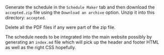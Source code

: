 
Generate the schedule in the `Schedule Maker` tab and then download
the `accepted.zip` file using the `Download an archive` option.
Unzip it into this directory: `accepted`.  

Delete all the PDF files if any were part of the zip file.

The schedule needs to be integrated into the main website possibly
by generating an `index.md` file which will pick up the header and
footer HTML as well as the right CSS hopefully.
